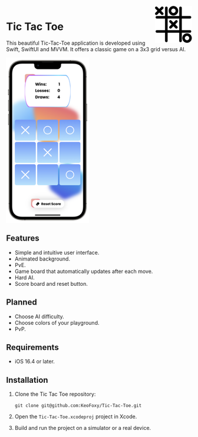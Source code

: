 <img src="img/tic-tac-toe-game-svgrepo-com.svg" height='100' align='right'>

# Tic Tac Toe

This beautiful Tic-Tac-Toe application is developed using Swift, SwiftUI and MVVM. It offers a classic game on a 3x3 grid versus AI. 

<img src="img/TicTacToe.png" height='450' align='center'>

## Features

- Simple and intuitive user interface.
- Animated background.
- PvE.
- Game board that automatically updates after each move.
- Hard AI.
- Score board and reset button.

## Planned

- Choose AI difficulty.
- Choose colors of your playground.
- PvP.

## Requirements

- iOS 16.4 or later.

## Installation

1. Clone the Tic Tac Toe repository:

   ```shell
   git clone git@github.com:KeoFoxy/Tic-Tac-Toe.git
   ```
2. Open the `Tic-Tac-Toe.xcodeproj` project in Xcode.
3. Build and run the project on a simulator or a real device.
